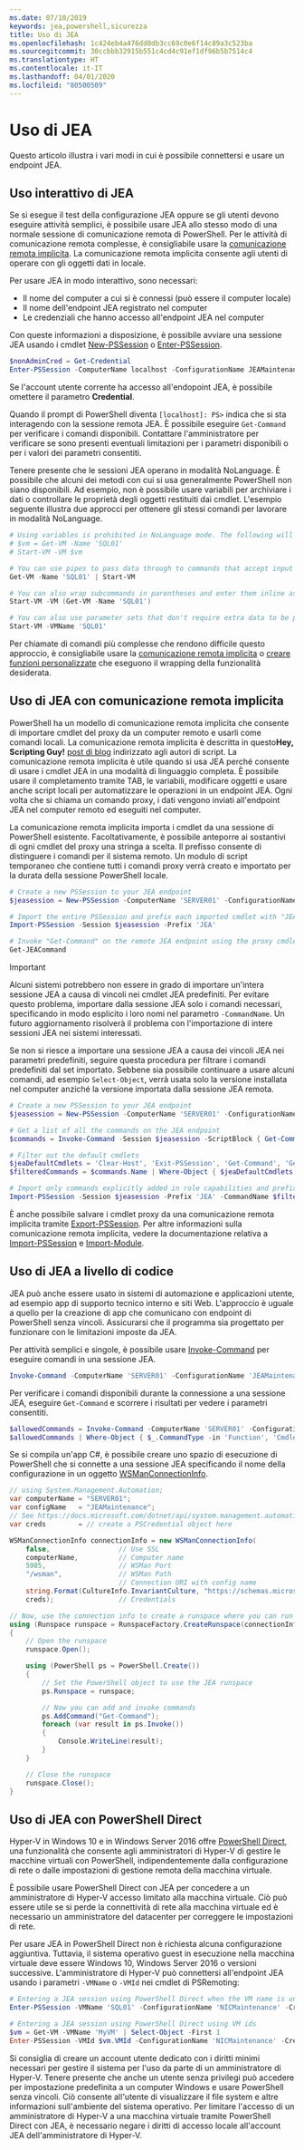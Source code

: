 ```yaml
---
ms.date: 07/10/2019
keywords: jea,powershell,sicurezza
title: Uso di JEA
ms.openlocfilehash: 1c424eb4a476dd0db3cc69c0e6f14c89a3c523ba
ms.sourcegitcommit: 30ccbbb32915b551c4cd4c91ef1df96b5b7514c4
ms.translationtype: HT
ms.contentlocale: it-IT
ms.lasthandoff: 04/01/2020
ms.locfileid: "80500509"
---
```

# <a name="using-jea"></a>Uso di JEA

Questo articolo illustra i vari modi in cui è possibile connettersi e usare un endpoint JEA.

## <a name="using-jea-interactively"></a>Uso interattivo di JEA

Se si esegue il test della configurazione JEA oppure se gli utenti devono eseguire attività semplici, è possibile usare JEA allo stesso modo di una normale sessione di comunicazione remota di PowerShell. Per le attività di comunicazione remota complesse, è consigliabile usare la [comunicazione remota implicita](#using-jea-with-implicit-remoting). La comunicazione remota implicita consente agli utenti di operare con gli oggetti dati in locale.

Per usare JEA in modo interattivo, sono necessari:

- Il nome del computer a cui si è connessi (può essere il computer locale)
- Il nome dell'endpoint JEA registrato nel computer
- Le credenziali che hanno accesso all'endpoint JEA nel computer

Con queste informazioni a disposizione, è possibile avviare una sessione JEA usando i cmdlet [New-PSSession](/powershell/module/microsoft.powershell.core/New-PSSession) o [Enter-PSSession](/powershell/module/microsoft.powershell.core/enter-pssession).

```powershell
$nonAdminCred = Get-Credential
Enter-PSSession -ComputerName localhost -ConfigurationName JEAMaintenance -Credential $nonAdminCred
```

Se l'account utente corrente ha accesso all'endopoint JEA, è possibile omettere il parametro **Credential**.

Quando il prompt di PowerShell diventa `[localhost]: PS>` indica che si sta interagendo con la sessione remota JEA. È possibile eseguire `Get-Command` per verificare i comandi disponibili. Contattare l'amministratore per verificare se sono presenti eventuali limitazioni per i parametri disponibili o per i valori dei parametri consentiti.

Tenere presente che le sessioni JEA operano in modalità NoLanguage. È possibile che alcuni dei metodi con cui si usa generalmente PowerShell non siano disponibili. Ad esempio, non è possibile usare variabili per archiviare i dati o controllare le proprietà degli oggetti restituiti dai cmdlet. L'esempio seguente illustra due approcci per ottenere gli stessi comandi per lavorare in modalità NoLanguage.

```powershell
# Using variables is prohibited in NoLanguage mode. The following will not work:
# $vm = Get-VM -Name 'SQL01'
# Start-VM -VM $vm

# You can use pipes to pass data through to commands that accept input from the pipeline
Get-VM -Name 'SQL01' | Start-VM

# You can also wrap subcommands in parentheses and enter them inline as arguments
Start-VM -VM (Get-VM -Name 'SQL01')

# You can also use parameter sets that don't require extra data to be passed in
Start-VM -VMName 'SQL01'
```

Per chiamate di comandi più complesse che rendono difficile questo approccio, è consigliabile usare la [comunicazione remota implicita](#using-jea-with-implicit-remoting) o [creare funzioni personalizzate](role-capabilities.md#creating-custom-functions) che eseguono il wrapping della funzionalità desiderata.

## <a name="using-jea-with-implicit-remoting"></a>Uso di JEA con comunicazione remota implicita

PowerShell ha un modello di comunicazione remota implicita che consente di importare cmdlet del proxy da un computer remoto e usarli come comandi locali. La comunicazione remota implicita è descritta in questo**Hey, Scripting Guy!** [post di blog](https://devblogs.microsoft.com/scripting/remoting-the-implicit-way/) indirizzato agli autori di script.
La comunicazione remota implicita è utile quando si usa JEA perché consente di usare i cmdlet JEA in una modalità di linguaggio completa. È possibile usare il completamento tramite TAB, le variabili, modificare oggetti e usare anche script locali per automatizzare le operazioni in un endpoint JEA. Ogni volta che si chiama un comando proxy, i dati vengono inviati all'endpoint JEA nel computer remoto ed eseguiti nel computer.

La comunicazione remota implicita importa i cmdlet da una sessione di PowerShell esistente. Facoltativamente, è possibile anteporre ai sostantivi di ogni cmdlet del proxy una stringa a scelta. Il prefisso consente di distinguere i comandi per il sistema remoto. Un modulo di script temporaneo che contiene tutti i comandi proxy verrà creato e importato per la durata della sessione PowerShell locale.

```powershell
# Create a new PSSession to your JEA endpoint
$jeasession = New-PSSession -ComputerName 'SERVER01' -ConfigurationName 'JEAMaintenance'

# Import the entire PSSession and prefix each imported cmdlet with "JEA"
Import-PSSession -Session $jeasession -Prefix 'JEA'

# Invoke "Get-Command" on the remote JEA endpoint using the proxy cmdlet
Get-JEACommand
```

> [!IMPORTANT]
> Alcuni sistemi potrebbero non essere in grado di importare un'intera sessione JEA a causa di vincoli nei cmdlet JEA predefiniti. Per evitare questo problema, importare dalla sessione JEA solo i comandi necessari, specificando in modo esplicito i loro nomi nel parametro `-CommandName`. Un futuro aggiornamento risolverà il problema con l'importazione di intere sessioni JEA nei sistemi interessati.

Se non si riesce a importare una sessione JEA a causa dei vincoli JEA nei parametri predefiniti, seguire questa procedura per filtrare i comandi predefiniti dal set importato. Sebbene sia possibile continuare a usare alcuni comandi, ad esempio `Select-Object`, verrà usata solo la versione installata nel computer anziché la versione importata dalla sessione JEA remota.

```powershell
# Create a new PSSession to your JEA endpoint
$jeasession = New-PSSession -ComputerName 'SERVER01' -ConfigurationName 'JEAMaintenance'

# Get a list of all the commands on the JEA endpoint
$commands = Invoke-Command -Session $jeasession -ScriptBlock { Get-Command }

# Filter out the default cmdlets
$jeaDefaultCmdlets = 'Clear-Host', 'Exit-PSSession', 'Get-Command', 'Get-FormatData', 'Get-Help', 'Measure-Object', 'Out-Default', 'Select-Object'
$filteredCommands = $commands.Name | Where-Object { $jeaDefaultCmdlets -notcontains $_ }

# Import only commands explicitly added in role capabilities and prefix each imported cmdlet with "JEA"
Import-PSSession -Session $jeasession -Prefix 'JEA' -CommandName $filteredCommands
```

È anche possibile salvare i cmdlet proxy da una comunicazione remota implicita tramite [Export-PSSession](/powershell/module/microsoft.powershell.utility/Export-PSSession).
Per altre informazioni sulla comunicazione remota implicita, vedere la documentazione relativa a [Import-PSSession](/powershell/module/microsoft.powershell.utility/import-pssession) e [Import-Module](/powershell/module/microsoft.powershell.core/import-module).

## <a name="using-jea-programmatically"></a>Uso di JEA a livello di codice

JEA può anche essere usato in sistemi di automazione e applicazioni utente, ad esempio app di supporto tecnico interno e siti Web. L'approccio è uguale a quello per la creazione di app che comunicano con endpoint di PowerShell senza vincoli. Assicurarsi che il programma sia progettato per funzionare con le limitazioni imposte da JEA.

Per attività semplici e singole, è possibile usare [Invoke-Command](/powershell/module/microsoft.powershell.core/invoke-command) per eseguire comandi in una sessione JEA.

```powershell
Invoke-Command -ComputerName 'SERVER01' -ConfigurationName 'JEAMaintenance' -ScriptBlock { Get-Process; Get-Service }
```

Per verificare i comandi disponibili durante la connessione a una sessione JEA, eseguire `Get-Command` e scorrere i risultati per vedere i parametri consentiti.

```powershell
$allowedCommands = Invoke-Command -ComputerName 'SERVER01' -ConfigurationName 'JEAMaintenance' -ScriptBlock { Get-Command }
$allowedCommands | Where-Object { $_.CommandType -in 'Function', 'Cmdlet' } | Format-Table Name, Parameters
```

Se si compila un'app C#, è possibile creare uno spazio di esecuzione di PowerShell che si connette a una sessione JEA specificando il nome della configurazione in un oggetto [WSManConnectionInfo](/dotnet/api/system.management.automation.runspaces.wsmanconnectioninfo).

```csharp
// using System.Management.Automation;
var computerName = "SERVER01";
var configName   = "JEAMaintenance";
// See https://docs.microsoft.com/dotnet/api/system.management.automation.pscredential
var creds        = // create a PSCredential object here

WSManConnectionInfo connectionInfo = new WSManConnectionInfo(
    false,                 // Use SSL
    computerName,          // Computer name
    5985,                  // WSMan Port
    "/wsman",              // WSMan Path
                           // Connection URI with config name
    string.Format(CultureInfo.InvariantCulture, "https://schemas.microsoft.com/powershell/{0}", configName),
    creds);                // Credentials

// Now, use the connection info to create a runspace where you can run the commands
using (Runspace runspace = RunspaceFactory.CreateRunspace(connectionInfo))
{
    // Open the runspace
    runspace.Open();

    using (PowerShell ps = PowerShell.Create())
    {
        // Set the PowerShell object to use the JEA runspace
        ps.Runspace = runspace;

        // Now you can add and invoke commands
        ps.AddCommand("Get-Command");
        foreach (var result in ps.Invoke())
        {
            Console.WriteLine(result);
        }
    }

    // Close the runspace
    runspace.Close();
}
```

## <a name="using-jea-with-powershell-direct"></a>Uso di JEA con PowerShell Direct

Hyper-V in Windows 10 e in Windows Server 2016 offre [PowerShell Direct](/virtualization/hyper-v-on-windows/user-guide/powershell-direct), una funzionalità che consente agli amministratori di Hyper-V di gestire le macchine virtuali con PowerShell, indipendentemente dalla configurazione di rete o dalle impostazioni di gestione remota della macchina virtuale.

È possibile usare PowerShell Direct con JEA per concedere a un amministratore di Hyper-V accesso limitato alla macchina virtuale.
Ciò può essere utile se si perde la connettività di rete alla macchina virtuale ed è necessario un amministratore del datacenter per correggere le impostazioni di rete.

Per usare JEA in PowerShell Direct non è richiesta alcuna configurazione aggiuntiva. Tuttavia, il sistema operativo guest in esecuzione nella macchina virtuale deve essere Windows 10, Windows Server 2016 o versioni successive. L'amministratore di Hyper-V può connettersi all'endpoint JEA usando i parametri `-VMName` o `-VMId` nei cmdlet di PSRemoting:

```powershell
# Entering a JEA session using PowerShell Direct when the VM name is unique
Enter-PSSession -VMName 'SQL01' -ConfigurationName 'NICMaintenance' -Credential 'localhost\JEAformyHoster'

# Entering a JEA session using PowerShell Direct using VM ids
$vm = Get-VM -VMName 'MyVM' | Select-Object -First 1
Enter-PSSession -VMId $vm.VMId -ConfigurationName 'NICMaintenance' -Credential 'localhost\JEAformyHoster'
```

Si consiglia di creare un account utente dedicato con i diritti minimi necessari per gestire il sistema per l'uso da parte di un amministratore di Hyper-V. Tenere presente che anche un utente senza privilegi può accedere per impostazione predefinita a un computer Windows e usare PowerShell senza vincoli. Ciò consente all'utente di visualizzare il file system e altre informazioni sull'ambiente del sistema operativo. Per limitare l'accesso di un amministratore di Hyper-V a una macchina virtuale tramite PowerShell Direct con JEA, è necessario negare i diritti di accesso locale all'account JEA dell'amministratore di Hyper-V.
